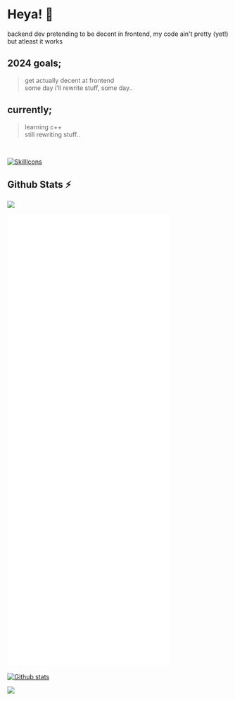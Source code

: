 # Heya! 👋 
backend dev pretending to be decent in frontend, my code ain't pretty (yet!) but atleast it works

## 2024 goals;
> get actually decent at frontend<br/>
> some day i'll rewrite stuff, some day..

## currently;
> learning c++<br/>
> still rewriting stuff..
<br/>

[![SkillIcons](https://skillicons.dev/icons?i=nodejs,js,html,css,regex,selenium,tensorflow)](https://fiverr.com/kyanbosman)<br/>

 <!-- <a href="https://spotify-github-profile.vercel.app/api/view?uid=rk714ki8lrrqb4a5f6ck35f52&cover_image=true&theme=default&show_offline=true&background_color=ffc2c2&interchange=false&bar_color=1466d2&bar_color_cover=false"><img width="140px" src="https://spotify-github-profile.vercel.app/api/view?uid=rk714ki8lrrqb4a5f6ck35f52&cover_image=true&theme=default&show_offline=false&background_color=ffc2c2&interchange=false&bar_color=1466d2&bar_color_cover=false"/></a> -->

  <h2>Github Stats ⚡</h2>
  
  ![](https://komarev.com/ghpvc/?username=kyan0045&style=for-the-badge&color=orange)

  <picture>
  <img src="/github-metrics.svg" alt="Metrics">
</picture>

  <a href="#">![Github stats](https://github-readme-stats.vercel.app/api?username=kyan0045&theme=vision-friendly-dark&count_private=true&hide_border=true&show_icons=true)</a>
<!--
**kyan0045/kyan0045** is a ✨ _special_ ✨ repository because its `README.md` (this file) appears on your GitHub profile.

Here are some ideas to get you started:

- 🔭 I’m currently working on ...
- 🌱 I’m currently learning ...
- 👯 I’m looking to collaborate on ...
- 🤔 I’m looking for help with ...
- 💬 Ask me about ...
- 📫 How to reach me: ...
- 😄 Pronouns: ...
- ⚡ Fun fact: ...
-->
![](https://hit.yhype.me/github/profile?user_id=84374752)
